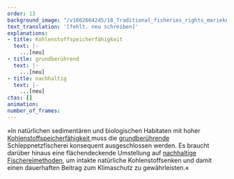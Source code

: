 ```yaml
---
order: 13
background_image: "/v1662664245/18_Traditional_fisheries_rights_marieke-weller-unsplash_d2mev4_g8fgyf.jpg#4cd4ff"
text_translation: '[fehlt. neu schreiben]'
explanations:
- title: Kohlenstoffspeicherfähigkeit
  text: |-
    ...[neu]
- title: grundberührend
  text: |-
    ...[neu]
- title: nachhaltig
  text: |-
    ...[neu]
ctas: []
animation:
number_of_frames:
---
```

»In natürlichen sedimentären und biologischen Habitaten mit hoher [Kohlenstoffspeicherfähigkeit ](# "Kohlenstoffspeicherfähigkeit")muss die [grundberührende ](# "grundberührend")Schleppnetzfischerei konsequent ausgeschlossen werden. Es braucht darüber hinaus eine flächendeckende Umstellung auf [nachhaltige Fischereimethoden](# "nachhaltig"), um intakte natürliche Kohlenstoffsenken und damit einen dauerhaften Beitrag zum Klimaschutz zu gewährleisten.«